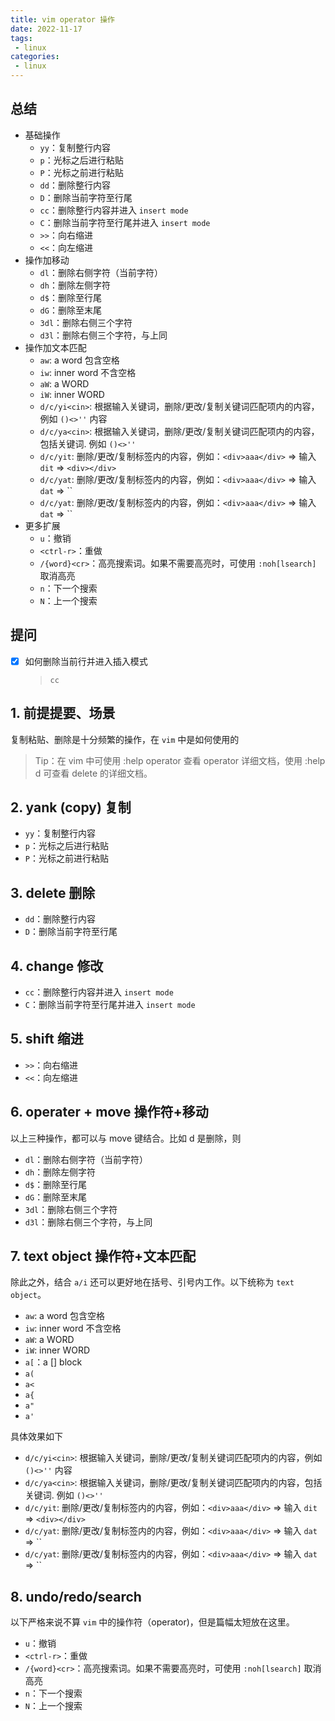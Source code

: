 ```yaml
---
title: vim operator 操作 
date: 2022-11-17
tags:
 - linux
categories: 
 - linux
---
```



## 总结
- 基础操作
  - `yy`：复制整行内容
  - `p`：光标之后进行粘贴
  - `P`：光标之前进行粘贴
  - `dd`：删除整行内容
  - `D`：删除当前字符至行尾
  - `cc`：删除整行内容并进入 `insert mode`
  - `C`：删除当前字符至行尾并进入 `insert mode`
  - `>>`：向右缩进
  - `<<`：向左缩进
- 操作加移动
  - `dl`：删除右侧字符（当前字符）
  - `dh`：删除左侧字符
  - `d$`：删除至行尾
  - `dG`：删除至末尾
  - `3dl`：删除右侧三个字符
  - `d3l`：删除右侧三个字符，与上同
- 操作加文本匹配
  - `aw`: a word 包含空格
  - `iw`: inner word 不含空格
  - `aW`: a WORD
  - `iW`: inner WORD
  - `d/c/yi<cin>`:  根据输入关键词，删除/更改/复制关键词匹配项内的内容，例如 `()<>''` 内容
  - `d/c/ya<cin>`:  根据输入关键词，删除/更改/复制关键词匹配项内的内容，包括关键词. 例如 `()<>''` 
  - `d/c/yit`: 删除/更改/复制标签内的内容，例如：`<div>aaa</div>` => 输入 `dit` => `<div></div>` 
  - `d/c/yat`: 删除/更改/复制标签内的内容，例如：`<div>aaa</div>` => 输入 `dat` => `` 
  - `d/c/yat`: 删除/更改/复制标签内的内容，例如：`<div>aaa</div>` => 输入 `dat` => `` 
- 更多扩展
  - `u`：撤销
  - `<ctrl-r>`：重做
  - `/{word}<cr>`：高亮搜索词。如果不需要高亮时，可使用 `:noh[lsearch]` 取消高亮
  - `n`：下一个搜索
  - `N`：上一个搜索





## 提问
- [x] 如何删除当前行并进入插入模式
    > `cc`
 





## 1. 前提提要、场景
复制粘贴、删除是十分频繁的操作，在 `vim` 中是如何使用的

> Tip：在 vim 中可使用 :help operator 查看 operator 详细文档，使用 :help d 可查看 delete 的详细文档。

## 2. yank (copy) 复制  
- `yy`：复制整行内容
- `p`：光标之后进行粘贴
- `P`：光标之前进行粘贴




## 3. delete 删除

- `dd`：删除整行内容
- `D`：删除当前字符至行尾



## 4. change 修改

- `cc`：删除整行内容并进入 `insert mode`
- `C`：删除当前字符至行尾并进入 `insert mode`


## 5. shift 缩进
- `>>`：向右缩进
- `<<`：向左缩进


## 6. operater + move 操作符+移动

以上三种操作，都可以与 move 键结合。比如 d 是删除，则
- `dl`：删除右侧字符（当前字符）
- `dh`：删除左侧字符
- `d$`：删除至行尾
- `dG`：删除至末尾
- `3dl`：删除右侧三个字符
- `d3l`：删除右侧三个字符，与上同


## 7. text object 操作符+文本匹配
除此之外，结合 `a/i` 还可以更好地在括号、引号内工作。以下统称为 `text object`。
- `aw`: a word 包含空格
- `iw`: inner word 不含空格
- `aW`: a WORD
- `iW`: inner WORD
- `a[`：a [] block
- `a(`
- `a<`
- `a{`
- `a"`
- `a'`

具体效果如下
- `d/c/yi<cin>`:  根据输入关键词，删除/更改/复制关键词匹配项内的内容，例如 `()<>''` 内容
- `d/c/ya<cin>`:  根据输入关键词，删除/更改/复制关键词匹配项内的内容，包括关键词. 例如 `()<>''` 
- `d/c/yit`: 删除/更改/复制标签内的内容，例如：`<div>aaa</div>` => 输入 `dit` => `<div></div>` 
- `d/c/yat`: 删除/更改/复制标签内的内容，例如：`<div>aaa</div>` => 输入 `dat` => `` 
- `d/c/yat`: 删除/更改/复制标签内的内容，例如：`<div>aaa</div>` => 输入 `dat` => `` 


## 8. undo/redo/search
以下严格来说不算 `vim` 中的操作符（operator)，但是篇幅太短放在这里。
- `u`：撤销
- `<ctrl-r>`：重做
- `/{word}<cr>`：高亮搜索词。如果不需要高亮时，可使用 `:noh[lsearch]` 取消高亮
- `n`：下一个搜索
- `N`：上一个搜索



